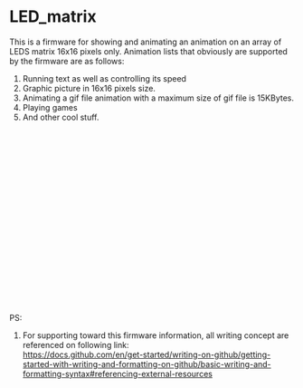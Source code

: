 # LED_matrix

This is a firmware for showing and animating an animation on an array of LEDS matrix 16x16 pixels only.
Animation lists that obviously are supported by the firmware are as follows:
1. Running text as well as controlling its speed
1. Graphic picture in 16x16 pixels size.
1. Animating a gif file animation with a maximum size of gif file is 15KBytes.
1. Playing games
1. And other cool stuff.












<br /><br /><br /><br /><br /><br /><br /><br /><br /><br /><br /><br /><br /><br /><br /><br /><br /><br /><br />
PS:
1. For supporting toward this firmware information, all writing concept are referenced on following link: <br />
https://docs.github.com/en/get-started/writing-on-github/getting-started-with-writing-and-formatting-on-github/basic-writing-and-formatting-syntax#referencing-external-resources

